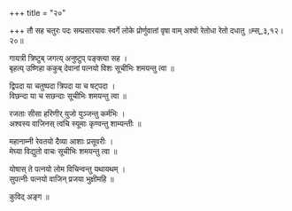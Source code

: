 +++
title = "२०"

+++
तौ सह चतुरः पदः सम्प्रसारयावः स्वर्गे लोके प्रोर्णुवातां वृषा वाम् अश्वो रेतोधा रेतो दधातु ॥म्स्_३,१२।२०॥  
    
गायत्री त्रिष्टुब् जगत्य् अनुष्टुप् पङ्क्त्या सह ।  
बृहत्य् उष्णिहा ककुब् देवानां पत्नयो विशः सूचीभिः शमयन्तु त्वा ॥  
    
द्विपदा या चतुष्पदा त्रिपदा या च षट्पदा ।  
विछन्दा या च सछन्दाः सूचीभिः शमयन्तु त्वा ॥  
    
रजताः सीसा हरिणीर् युजो युञ्जन्तु कर्मभिः ।  
अश्वस्य वाजिनस् त्वचि स्यूमाः कृण्वन्तु शाम्यन्तीः ॥  
    
महानाम्नी रेवतयो दैव्या आशाः प्रसूवरीः ।  
मेघ्या विद्युतो वाचः सूचीभिः शमयन्तु त्वा ॥  
    
योषास् ते पत्नयो लोम विचिन्वन्तु यथायथम् ।  
सुपत्नीः पत्नयो वाजिन् प्रजया भुक्षीमहि ॥  
    
कुविद् अङ्ग ॥  
    
